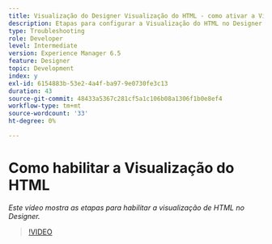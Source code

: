 ```yaml
---
title: Visualização do Designer Visualização do HTML - como ativar a Visualização do HTML
description: Etapas para configurar a Visualização do HTML no Designer
type: Troubleshooting
role: Developer
level: Intermediate
version: Experience Manager 6.5
feature: Designer
topic: Development
index: y
exl-id: 6154883b-53e2-4a4f-ba97-9e0730fe3c13
duration: 43
source-git-commit: 48433a5367c281cf5a1c106b08a1306f1b0e8ef4
workflow-type: tm+mt
source-wordcount: '33'
ht-degree: 0%

---
```



# Como habilitar a Visualização do HTML

*Este vídeo mostra as etapas para habilitar a visualização de HTML no Designer.*

>[!VIDEO](https://video.tv.adobe.com/v/335498?quality=12&learn=on)
